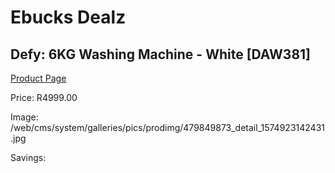 
# Ebucks Dealz
## Defy: 6KG Washing Machine - White [DAW381]
[Product Page](https://www.ebucks.com/web/shop/productSelected.do?prodId=479849873&catId=704981826)

Price: R4999.00

Image: /web/cms/system/galleries/pics/prodimg/479849873_detail_1574923142431.jpg

Savings: 


	